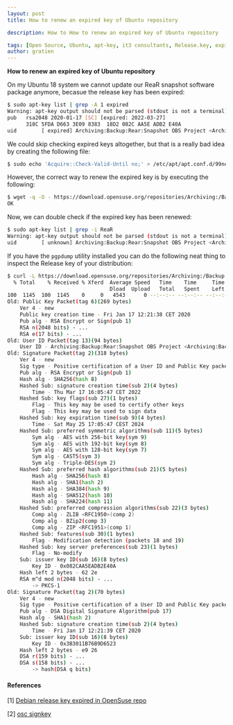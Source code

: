 ```yaml
---
layout: post
title: How to renew an expired key of Ubuntu repository

description: How to How to renew an expired key of Ubuntu repository

tags: [Open Source, Ubuntu, apt-key, it3 consultants, Release.key, expired]
author: gratien
---
```


<strong>How to renew an expired key of Ubuntu repository</strong>

On my Ubuntu 18 system we cannot update our ReaR snapshot software package anymore, becasue the release key has been expired:

```bash
$ sudo apt-key list | grep -A 1 expired
Warning: apt-key output should not be parsed (stdout is not a terminal)
pub   rsa2048 2020-01-17 [SC] [expired: 2022-03-27]
      318C 5FDA D663 3E09 8383  18D2 082C AA5E ADB2 E40A
uid        [ expired] Archiving:Backup:Rear:Snapshot OBS Project <Archiving:Backup:Rear:Snapshot@build.opensuse.org>
```

We could skip checking expired keys altogether, but that is a really bad idea by creating the following file:

```bash
$ sudo echo 'Acquire::Check-Valid-Until no;' > /etc/apt/apt.conf.d/99no-check-valid-until
```

However, the correct way to renew the expired key is by executing the following:

```bash
$ wget -q -O - https://download.opensuse.org/repositories/Archiving:/Backup:/Rear:/Snapshot/xUbuntu_18.04/Release.key | sudo apt-key add -
OK
```

Now, we can double check if the expired key has been renewed:

```bash
$ sudo apt-key list | grep -i ReaR
Warning: apt-key output should not be parsed (stdout is not a terminal)
uid        [ unknown] Archiving:Backup:Rear:Snapshot OBS Project <Archiving:Backup:Rear:Snapshot@build.opensuse.org>
```

If you have the `pgpdump` utility installed you can do the following neat thing to inspect the Release key of your distribution:

```bash
$ curl -L https://download.opensuse.org/repositories/Archiving:/Backup:/Rear:/Snapshot/xUbuntu_18.04/Release.key | pgpdump 
  % Total    % Received % Xferd  Average Speed   Time    Time     Time  Current
                                 Dload  Upload   Total   Spent    Left  Speed
100  1145  100  1145    0     0   4543      0 --:--:-- --:--:-- --:--:--  4543
Old: Public Key Packet(tag 6)(269 bytes)
	Ver 4 - new
	Public key creation time - Fri Jan 17 12:21:38 CET 2020
	Pub alg - RSA Encrypt or Sign(pub 1)
	RSA n(2048 bits) - ...
	RSA e(17 bits) - ...
Old: User ID Packet(tag 13)(94 bytes)
	User ID - Archiving:Backup:Rear:Snapshot OBS Project <Archiving:Backup:Rear:Snapshot@build.opensuse.org>
Old: Signature Packet(tag 2)(318 bytes)
	Ver 4 - new
	Sig type - Positive certification of a User ID and Public Key packet(0x13).
	Pub alg - RSA Encrypt or Sign(pub 1)
	Hash alg - SHA256(hash 8)
	Hashed Sub: signature creation time(sub 2)(4 bytes)
		Time - Thu Mar 17 16:05:47 CET 2022
	Hashed Sub: key flags(sub 27)(1 bytes)
		Flag - This key may be used to certify other keys
		Flag - This key may be used to sign data
	Hashed Sub: key expiration time(sub 9)(4 bytes)
		Time - Sat May 25 17:05:47 CEST 2024
	Hashed Sub: preferred symmetric algorithms(sub 11)(5 bytes)
		Sym alg - AES with 256-bit key(sym 9)
		Sym alg - AES with 192-bit key(sym 8)
		Sym alg - AES with 128-bit key(sym 7)
		Sym alg - CAST5(sym 3)
		Sym alg - Triple-DES(sym 2)
	Hashed Sub: preferred hash algorithms(sub 21)(5 bytes)
		Hash alg - SHA256(hash 8)
		Hash alg - SHA1(hash 2)
		Hash alg - SHA384(hash 9)
		Hash alg - SHA512(hash 10)
		Hash alg - SHA224(hash 11)
	Hashed Sub: preferred compression algorithms(sub 22)(3 bytes)
		Comp alg - ZLIB <RFC1950>(comp 2)
		Comp alg - BZip2(comp 3)
		Comp alg - ZIP <RFC1951>(comp 1)
	Hashed Sub: features(sub 30)(1 bytes)
		Flag - Modification detection (packets 18 and 19)
	Hashed Sub: key server preferences(sub 23)(1 bytes)
		Flag - No-modify
	Sub: issuer key ID(sub 16)(8 bytes)
		Key ID - 0x082CAA5EADB2E40A
	Hash left 2 bytes - 62 2e 
	RSA m^d mod n(2048 bits) - ...
		-> PKCS-1
Old: Signature Packet(tag 2)(70 bytes)
	Ver 4 - new
	Sig type - Positive certification of a User ID and Public Key packet(0x13).
	Pub alg - DSA Digital Signature Algorithm(pub 17)
	Hash alg - SHA1(hash 2)
	Hashed Sub: signature creation time(sub 2)(4 bytes)
		Time - Fri Jan 17 12:21:39 CET 2020
	Sub: issuer key ID(sub 16)(8 bytes)
		Key ID - 0x3B3011B76B9D6523
	Hash left 2 bytes - e9 26 
	DSA r(159 bits) - ...
	DSA s(158 bits) - ...
		-> hash(DSA q bits)
```

#### References

[1] [Debian release key expired in OpenSuse repo](https://github.com/fish-shell/fish-shell/issues/4753)

[2] [osc signkey](https://github.com/fish-shell/fish-shell/issues/2618)
